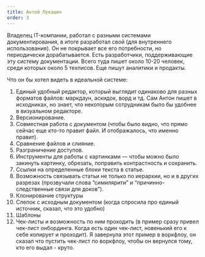```yaml
---
title: Антой Лукашин
order: 3
---
```


Владелец IT-компании, работал с разными системами документирования, в итоге разработал свой (для внутреннего использования). Он не покрывает все его потребности, но периодически дорабатывается. Есть разработчики, поддерживающие эту систему документации. Всего туда пишет около 10-20 человек, среди которых около 5 техписов. Еще пишут аналитики и продакты.

Что он бы хотел видеть в идеальной системе:

1. Единый удобный редактор, который выглядит одинаково для разных форматов файлов: маркдаун, аскидок, ворд и тд. Сам Антон пишет в исходниках, но знает, что некоторым сотрудникам было бы удобнее в визуальном редакторе.
2. Версионирование. 
3. Совместная работа с документом (чтобы было видно, что прямо сейчас еще кто-то правит файл. И отображалось, что именно правит).
4. Сравнение файлов и слияние.
5. Разграничение доступов.
6. Инструменты для работы с картинками — чтобы можно было закинуть картинку, обрезать, поправить контрастность и сохранить.
7. Ссылки на определенные блоки текста в статье.
8. Возможность связывать статьи не только по иерархии, но и в других разрезах (прозвучали слова “симилярити” и “причинно-следственные связи для доков”).
9. Клонирование структуры
10. Слепок с исходным документом (когда спросила про единый источник, сказал, что это удобно)
11. Шаблоны
12. Чек-листы и возможность по ним проходить (в пример сразу привел чек-лист онбординга. Когда есть один чек-лист, новенький его к себе копирует и проходит). Я завернула этот пример в воркфлоу, он сказал что пустить чек-лист по воркфлоу, чтобы он вернулся тому, кто его выдал - круто.


